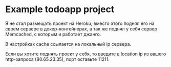 # Example todoapp project
Я не стал размещать проект на Heroku, вместо этого поднял его на своем сервере в докер-контейнерах, а так же поднял у себя сервер Memcached, с которым и работает джанго.

В настройках cache ссылается на локальный ip сервера.

Если вы хотите поднять проект у себя, то введите в location ip из вашего http-запроса (80.65.23.35), порт оставьте 11211.
